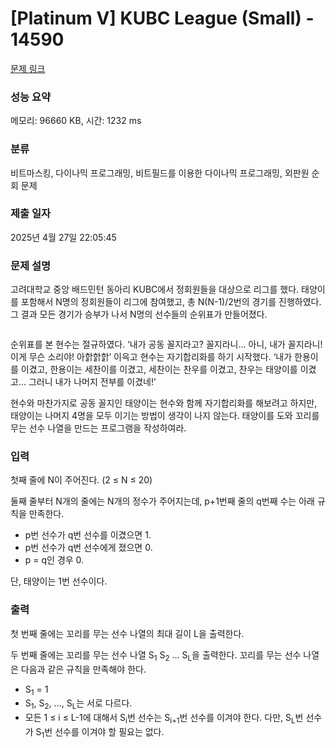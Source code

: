 # [Platinum V] KUBC League (Small) - 14590 

[문제 링크](https://www.acmicpc.net/problem/14590) 

### 성능 요약

메모리: 96660 KB, 시간: 1232 ms

### 분류

비트마스킹, 다이나믹 프로그래밍, 비트필드를 이용한 다이나믹 프로그래밍, 외판원 순회 문제

### 제출 일자

2025년 4월 27일 22:05:45

### 문제 설명

<p>고려대학교 중앙 배드민턴 동아리 KUBC에서 정회원들을 대상으로 리그를 했다. 태양이를 포함해서 N명의 정회원들이 리그에 참여했고, 총 N(N-1)/2번의 경기를 진행하였다. 그 결과 모든 경기가 승부가 나서 N명의 선수들의 순위표가 만들어졌다.</p>

<p style="text-align: center;"><img alt="" src="https://onlinejudgeimages.s3-ap-northeast-1.amazonaws.com/problem/14590/result.png"></p>

<p>순위표를 본 현수는 절규하였다. ‘내가 공동 꼴지라고? 꼴지라니... 아니, 내가 꼴지라니! 이게 무슨 소리야! 아핡핡핡’ 이윽고 현수는 자기합리화를 하기 시작했다. ‘내가 한용이를 이겼고, 한용이는 세찬이를 이겼고, 세찬이는 찬우를 이겼고, 찬우는 태양이를 이겼고... 그러니 내가 나머지 전부를 이겼네!’</p>

<p>현수와 마찬가지로 공동 꼴지인 태양이는 현수와 함께 자기합리화를 해보려고 하지만, 태양이는 나머지 4명을 모두 이기는 방법이 생각이 나지 않는다. 태양이를 도와 꼬리를 무는 선수 나열을 만드는 프로그램을 작성하여라.</p>

### 입력 

 <p>첫째 줄에 N이 주어진다. (2 ≤ N ≤ 20)</p>

<p>둘째 줄부터 N개의 줄에는 N개의 정수가 주어지는데, p+1번째 줄의 q번째 수는 아래 규칙을 만족한다.</p>

<ul>
	<li>p번 선수가 q번 선수를 이겼으면 1.</li>
	<li>p번 선수가 q번 선수에게 졌으면 0.</li>
	<li>p = q인 경우 0.</li>
</ul>

<p>단, 태양이는 1번 선수이다.</p>

### 출력 

 <p>첫 번째 줄에는 꼬리를 무는 선수 나열의 최대 길이 L을 출력한다.</p>

<p>두 번째 줄에는 꼬리를 무는 선수 나열 S<sub>1</sub> S<sub>2</sub> … S<sub>L</sub>을 출력한다. 꼬리를 무는 선수 나열은 다음과 같은 규칙을 만족해야 한다.</p>

<ul>
	<li>S<sub>1</sub> = 1</li>
	<li>S<sub>1</sub>, S<sub>2</sub>, …, S<sub>L</sub>는 서로 다르다.</li>
	<li>모든 1 ≤ i ≤ L-1에 대해서 S<sub>i</sub>번 선수는 S<sub>i+1</sub>번 선수를 이겨야 한다. 다만, S<sub>L</sub>번 선수가 S<sub>1</sub>번 선수를 이겨야 할 필요는 없다.</li>
</ul>

